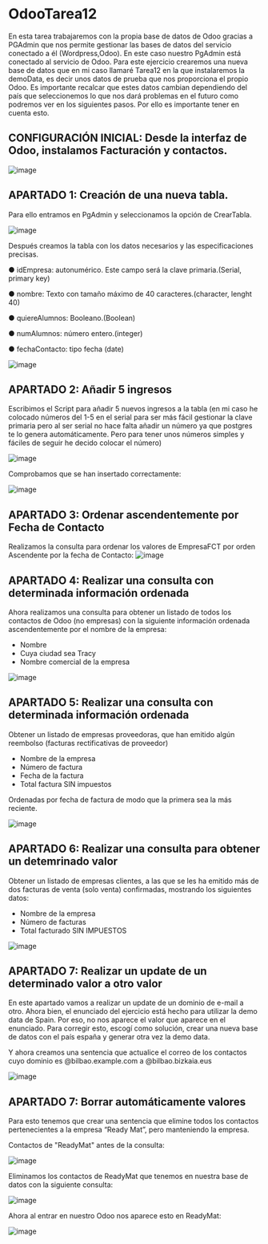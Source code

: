 # OdooTarea12

En esta tarea trabajaremos con la propia base de datos de Odoo gracias a PGAdmin que nos permite gestionar las bases de datos del servicio conectado a él (Wordpress,Odoo). En este caso nuestro PgAdmin está conectado al servicio de Odoo. Para este ejercicio crearemos una nueva 
base de datos que en mi caso llamaré Tarea12 en la que instalaremos la demoData, es decir unos datos de prueba que nos proporciona el propio Odoo. Es importante recalcar que estes datos cambian dependiendo del país que seleccionemos lo que nos dará problemas en el futuro como
podremos ver en los siguientes pasos. Por ello es importante tener en cuenta esto. 

## CONFIGURACIÓN INICIAL: Desde la interfaz de Odoo, instalamos Facturación y contactos. 

![image](https://github.com/user-attachments/assets/3fec8395-9f1c-4780-b9f2-9cde2e10993c)

## APARTADO 1: Creación de una nueva tabla. 

Para ello entramos en PgAdmin y seleccionamos la opción de CrearTabla. 

![image](https://github.com/user-attachments/assets/cd8787af-3f10-4bb6-9a9d-5908536ed8e4)

Después creamos la tabla con los datos necesarios y las especificaciones precisas. 

● idEmpresa: autonumérico. Este campo será la clave primaria.(Serial, primary key)

● nombre: Texto con tamaño máximo de 40 caracteres.(character, lenght 40)

● quiereAlumnos: Booleano.(Boolean)

● numAlumnos: número entero.(integer)

● fechaContacto: tipo fecha (date)

![image](https://github.com/user-attachments/assets/eb25a271-c017-4e68-9513-6c282cabf0d9)

## APARTADO 2: Añadir 5 ingresos

Escribimos el Script para añadir 5 nuevos ingresos a la tabla (en mi caso he colocado números del 1-5 en el serial para ser más fácil gestionar la clave primaria pero al ser serial no hace falta añadir un número ya que postgres te lo genera automáticamente. Pero para tener unos números simples y fáciles de seguir he decido colocar el número)

![image](https://github.com/user-attachments/assets/4f3550af-3c4e-4c6f-94b2-345ea3c7a1c4)

Comprobamos que se han insertado correctamente: 

![image](https://github.com/user-attachments/assets/c0251a8c-330a-498b-b634-321586a652f1)

## APARTADO 3: Ordenar ascendentemente por Fecha de Contacto

Realizamos la consulta para ordenar los valores de EmpresaFCT por orden Ascendente por la fecha de Contacto: 
![image](https://github.com/user-attachments/assets/5d5efd8b-90ca-4d49-883d-4c94cf44f8c6)

## APARTADO 4: Realizar una consulta con determinada información ordenada

Ahora realizamos una consulta para obtener un listado de todos los contactos de
Odoo (no empresas) con la siguiente información ordenada ascendentemente por el nombre de la empresa:

- Nombre
- Cuya ciudad sea Tracy
- Nombre comercial de la empresa
  
![image](https://github.com/user-attachments/assets/6da28172-d259-4ac1-83ba-47243df70cd2)

## APARTADO 5: Realizar una consulta con determinada información ordenada


Obtener un listado de empresas proveedoras, que han emitido algún reembolso (facturas rectificativas de proveedor)
- Nombre de la empresa
- Número de factura
- Fecha de la factura
- Total factura SIN impuestos
  
Ordenadas por fecha de factura de modo que la primera sea la más reciente.

![image](https://github.com/user-attachments/assets/2d49f368-bb1a-4f70-ba14-7911994a1660)

## APARTADO 6: Realizar una consulta para obtener un detemrinado valor

Obtener un listado de empresas clientes, a las que se les
ha emitido más de dos facturas de venta (solo venta) confirmadas, mostrando los
siguientes datos:
- Nombre de la empresa
- Número de facturas 
- Total facturado SIN IMPUESTOS
  
![image](https://github.com/user-attachments/assets/859828c7-f0e9-4d93-9b63-42cf825b4813)

## APARTADO 7: Realizar un update de un determinado valor a otro valor

En este apartado vamos a realizar un update de un dominio de e-mail a otro. Ahora bien, el enunciado del ejercicio está hecho para utilizar la demo data de Spain. Por eso, no nos aparece el valor que aparece en el enunciado. Para corregir esto, escogí como solución, crear una nueva base de datos con el país españa y generar otra vez la demo data. 

Y ahora creamos una sentencia que actualice el correo de los contactos cuyo dominio es
@bilbao.example.com a @bilbao.bizkaia.eus

![image](https://github.com/user-attachments/assets/6d9c05c8-b757-406a-bab0-615085fd6dca)

## APARTADO 7: Borrar automáticamente valores

Para esto tenemos que crear una sentencia que elimine todos los contactos
pertenecientes a la empresa “Ready Mat”, pero manteniendo la empresa. 

Contactos de "ReadyMat" antes de la consulta: 

![image](https://github.com/user-attachments/assets/dd3f7984-1f1e-48c1-81ef-b9cd892aa72e)

Eliminamos los contactos de ReadyMat que tenemos en nuestra base de datos con la siguiente consulta:

![image](https://github.com/user-attachments/assets/17d42d09-bccd-402f-b608-1e9ff6517bac)

Ahora al entrar en nuestro Odoo nos aparece esto en ReadyMat:

![image](https://github.com/user-attachments/assets/048bb40f-a4ec-4376-b168-82de77719be0)





















